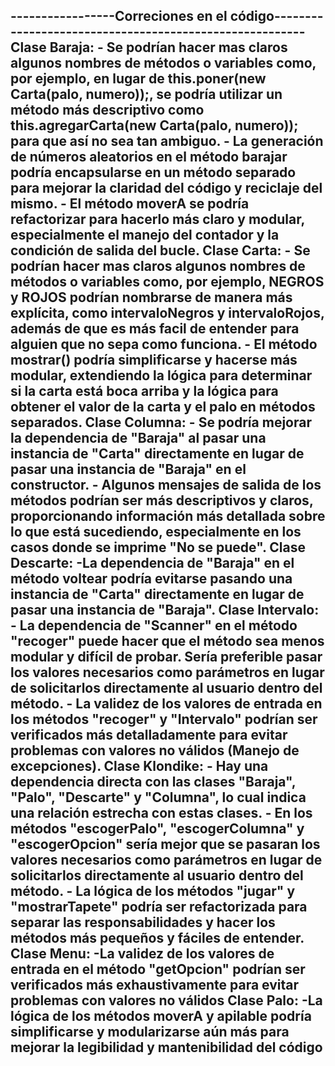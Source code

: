 -----------------Correciones en el código--------------------------------------------------------
Clase Baraja:
    - Se podrían hacer mas claros algunos nombres de métodos o variables como, por ejemplo, en lugar de this.poner(new Carta(palo, numero));, se podría utilizar un método más descriptivo como this.agregarCarta(new Carta(palo, numero)); para que así no sea tan ambiguo.
    - La generación de números aleatorios en el método barajar podría encapsularse en un método separado para mejorar la claridad del código y reciclaje del mismo.
    - El método moverA  se podría refactorizar para hacerlo más claro y modular, especialmente el manejo del contador y la condición de salida del bucle.
Clase Carta:
    - Se podrían hacer mas claros algunos nombres de métodos o variables como, por ejemplo, NEGROS y ROJOS podrían nombrarse de manera más explícita, como intervaloNegros y intervaloRojos, además de que es más facil de entender para alguien que no sepa como funciona.
    - El método mostrar() podría simplificarse y hacerse más modular, extendiendo la lógica para determinar si la carta está boca arriba y la lógica para obtener el valor de la carta y el palo en métodos separados.
Clase Columna:
    - Se podría mejorar la dependencia de 
    "Baraja" al pasar una instancia de "Carta" directamente en lugar de pasar una instancia de "Baraja" en el constructor.
    - Algunos mensajes de salida de los métodos podrían ser más descriptivos y claros, proporcionando información más detallada sobre lo que está sucediendo, especialmente en los casos donde se imprime "No se puede".
Clase Descarte:
    -La dependencia de "Baraja" en el método voltear podría evitarse pasando una instancia de "Carta" directamente en lugar de pasar una instancia de "Baraja".
Clase Intervalo:
    - La dependencia de "Scanner" en el método "recoger" puede hacer que el método sea menos modular y difícil de probar. Sería preferible pasar los valores necesarios como parámetros en lugar de solicitarlos directamente al usuario dentro del método.
    - La validez de los valores de entrada en los métodos "recoger" y "Intervalo" podrían ser verificados más detalladamente para evitar problemas con valores no válidos (Manejo de excepciones).
Clase Klondike:
    - Hay una dependencia directa con las clases "Baraja", "Palo", "Descarte" y "Columna", lo cual indica una relación estrecha con estas clases.
    - En los métodos "escogerPalo", "escogerColumna" y "escogerOpcion" sería mejor que se pasaran los valores necesarios como parámetros en lugar de solicitarlos directamente al usuario dentro del método.
    - La lógica de los métodos "jugar" y "mostrarTapete" podría ser refactorizada para separar las responsabilidades y hacer los métodos más pequeños y fáciles de entender.
Clase Menu: 
    -La validez de los valores de entrada en el método "getOpcion" podrían ser verificados más exhaustivamente para evitar problemas con valores no válidos
Clase Palo:
    -La lógica de los métodos moverA y apilable podría simplificarse y modularizarse aún más para mejorar la legibilidad y mantenibilidad del código
-------------------------------------------------------------------------------------------------
